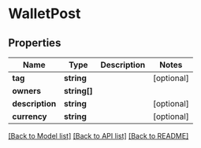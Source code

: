 # WalletPost

## Properties
Name | Type | Description | Notes
------------ | ------------- | ------------- | -------------
**tag** | **string** |  | [optional] 
**owners** | **string[]** |  | 
**description** | **string** |  | [optional] 
**currency** | **string** |  | [optional] 

[[Back to Model list]](../README.md#documentation-for-models) [[Back to API list]](../README.md#documentation-for-api-endpoints) [[Back to README]](../README.md)



